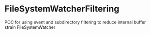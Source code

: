 # FileSystemWatcherFiltering
POC for using event and subdirectory filtering to reduce internal buffer strain FileSystemWatcher 
